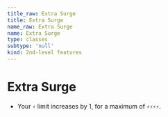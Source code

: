```yaml
---
title_raw: Extra Surge
title: Extra Surge
name_raw: Extra Surge
name: Extra Surge
type: classes
subtype: 'null'
kind: 2nd-level features
---
```


# Extra Surge

- Your `⚡` limit increases by 1, for a maximum of `⚡⚡⚡⚡`.
